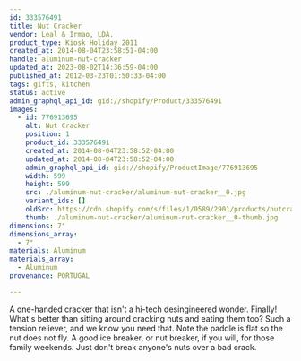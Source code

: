 ```yaml
---
id: 333576491
title: Nut Cracker
vendor: Leal & Irmao, LDA.
product_type: Kiosk Holiday 2011
created_at: 2014-08-04T23:58:51-04:00
handle: aluminum-nut-cracker
updated_at: 2023-08-02T14:36:59-04:00
published_at: 2012-03-23T01:50:33-04:00
tags: gifts, kitchen
status: active
admin_graphql_api_id: gid://shopify/Product/333576491
images:
  - id: 776913695
    alt: Nut Cracker
    position: 1
    product_id: 333576491
    created_at: 2014-08-04T23:58:52-04:00
    updated_at: 2014-08-04T23:58:52-04:00
    admin_graphql_api_id: gid://shopify/ProductImage/776913695
    width: 599
    height: 599
    src: ./aluminum-nut-cracker/aluminum-nut-cracker__0.jpg
    variant_ids: []
    oldSrc: https://cdn.shopify.com/s/files/1/0589/2901/products/nutcracker_copy.jpeg?v=1407211132
    thumb: ./aluminum-nut-cracker/aluminum-nut-cracker__0-thumb.jpg
dimensions: 7"
dimensions_array:
  - 7"
materials: Aluminum
materials_array:
  - Aluminum
provenance: PORTUGAL

---
```


A one-handed cracker that isn't a hi-tech desingineered wonder. Finally! What's better than sitting around cracking nuts and eating them too? Such a tension reliever, and we know you need that. Note the paddle is flat so the nut does not fly. A good ice breaker, or nut breaker, if you will, for those family weekends. Just don't break anyone's nuts over a bad crack.